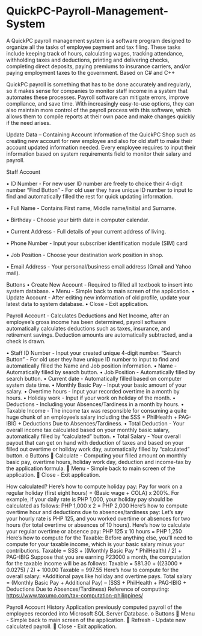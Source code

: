 # QuickPC-Payroll-Management-System
A QuickPC payroll management system is a software program designed to organize all the tasks of employee payment and tax filing. These tasks include keeping track of hours, calculating wages, tracking attendance, withholding taxes and deductions, printing and delivering checks, completing direct deposits, paying premiums to insurance carriers, and/or paying employment taxes to the government. Based on C# and C++

QuickPC payroll is something that has to be done accurately and regularly, so it makes sense for companies to monitor staff income in a system that automates these processes. Payroll software can mitigate errors, improve compliance, and save time. With increasingly easy-to-use options, they can also maintain more control of the payroll process with this software, which allows them to compile reports at their own pace and make changes quickly if the need arises.

Update Data – Containing Account Information of the QuickPC Shop such as creating new account for new employee and also for old staff to make their account updated information needed.
Every employee requires to input their information based on system requirements field to monitor their salary and payroll.

Staff Account

•	ID Number	-	For new user ID number are freely to choice their 4-digit number 
“Find Button”	-	For old user they have unique ID number to input to find and automatically filled the rest for quick updating information.

•	Full Name	-	Contains First name, Middle name/initial and Surname.

•	Birthday	-	Choose your birth date in computer calendar.

•	Current Address	-	Full details of your current address of living.

•	Phone Number	-	Input your subscriber identification module (SIM) card

•	Job Position	-	Choose your destination work position in shop.

•	Email Address	-	Your personal/business email address (Gmail and Yahoo mail).

Buttons 
•	Create New Account	-	Required to filled all textbook to insert into system database.
•	Menu	-	Simple back to main screen of the application.
•	Update Account	-	After editing new information of old profile, update your latest data to system database.
•	Close	- Exit application.

Payroll Account - Calculates Deductions and Net Income, after an employee’s gross income has been determined, payroll software automatically calculates deductions such as taxes, insurance, and retirement savings. Deduction amounts are automatically subtracted, and a check is drawn.

•	Staff ID Number	-	Input your created unique 4-digit number.
“Search Button”	-	For old user they have unique ID number to input to find and automatically filled the Name and Job position information.
•	Name	-	Automatically filled by search button.
•	Job Position	-	Automatically filled by search button.
•	Current date	-	Automatically filled based on computer system date time.
•	Monthly Basic Pay	-	Input your basic amount of your salary.
•	Overtime hours	-	Input your recorded overtime in a month by hours.
•	Holiday work	-	Input if your work on holiday of the month.
•	Deductions	-	Including your Absences/Tardiness in a month by hours.
•	Taxable Income	-	The income tax was responsible for consuming a quite huge chunk of an employee’s salary including the SSS + PhilHealth + PAG-IBIG + Deductions Due to Absences/Tardiness.
•	Total Deduction	-	Your overall income tax calculated based on your monthly basic salary, automatically filled by “calculated” button.
•	Total Salary	-	Your overall payout that can get on hand with deduction of taxes and based on your filled out overtime or holiday work day, automatically filled by “calculated” button.
o	Buttons
	Calculate	-	Computing your filled amount on monthly basic pay, overtime hours, holiday work day, deduction and income-tax by the application formula.
	Menu	-	Simple back to main screen of the application.
	Close	- Exit application.

How calculated?
Here’s how to compute holiday pay:
Pay for work on a regular holiday (first eight hours) = (Basic wage + COLA) x 200%. For example, if your daily rate is PHP 1,000, your holiday pay should be calculated as follows:
PHP 1,000 x 2 = PHP 2,000
Here’s how to compute overtime hour and deductions due to absences/tardiness pay:
Let’s say your hourly rate is PHP 125, and you worked overtime or absences for two hours (for total overtime or absences of 10 hours). Here’s how to calculate your regular overtime or absence pay:
PHP 125 x 10 hours = PHP 1,250
Here’s how to compute for the Taxable:
Before anything else, you’ll need to compute for your taxable income, which is your basic salary minus your contributions.
Taxable = SSS + ((Monthly Basic Pay * PhilHealth) / 2) + PAG-IBIG
Suppose that you are earning P23000 a month, the computation for the taxable income will be as follows:
Taxable = 581.30 + ((23000 * 0.0275) / 2) + 100.00 
Taxable = 997.55
Here’s how to compute for the overall salary:
*Additional pays like holiday and overtime pays.
Total salary = (Monthly Basic Pay + Additional Pay) – (SSS + PhilHealth + PAG-IBIG + Deductions Due to Absences/Tardiness)
Reference of computing: https://www.taxumo.com/tax-computation-philippines/

Payroll Account History 
Application previously computed payroll of the employees recorded into Microsoft SQL Server Database.
o	Buttons
	Menu	-	Simple back to main screen of the application.
	Refresh	-	Update new calculated payroll.
	Close	- Exit application.
